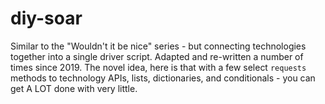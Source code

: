 # diy-soar
Similar to the "Wouldn't it be nice" series - but connecting technologies together into a single driver script. 
Adapted and re-written a number of times since 2019. The novel idea, here is that with a few select `requests` methods to technology APIs, lists, dictionaries, and conditionals - you can get A LOT done with very little. 
